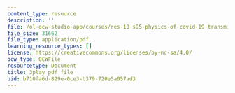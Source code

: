```yaml
---
content_type: resource
description: ''
file: /ol-ocw-studio-app/courses/res-10-s95-physics-of-covid-19-transmission-fall-2020/b710fa6d829e0ce3b379720e5a057ad3_jz3HWBmruo.pdf
file_size: 31662
file_type: application/pdf
learning_resource_types: []
license: https://creativecommons.org/licenses/by-nc-sa/4.0/
ocw_type: OCWFile
resourcetype: Document
title: 3play pdf file
uid: b710fa6d-829e-0ce3-b379-720e5a057ad3
---
```

